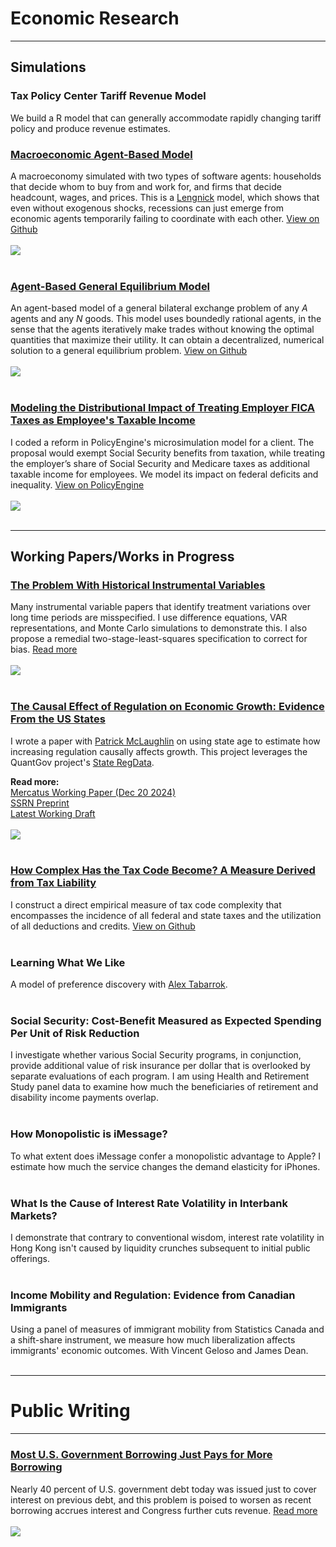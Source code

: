 # Economic Research

---

## Simulations

### Tax Policy Center Tariff Revenue Model
We build a R model that can generally accommodate rapidly changing tariff policy and produce revenue estimates.

### [Macroeconomic Agent-Based Model](https://github.com/johnthwong/mabm)
A macroeconomy simulated with two types of software agents: households that decide whom to buy from and work for, and firms that decide headcount, wages, and prices. This is a [Lengnick](https://doi.org/10.1016/j.jebo.2012.12.021) model, which shows that even without exogenous shocks, recessions can just emerge from economic agents temporarily failing to coordinate with each other. [View on Github](https://github.com/johnthwong/mabm)
<br>
<br>
<img src="images/mabm_employment.png"/>
<br>
<br>

### [Agent-Based General Equilibrium Model](https://github.com/johnthwong/bi-exchange)
An agent-based model of a general bilateral exchange problem of any *A* agents and any *N* goods. This model uses boundedly rational agents, in the sense that the agents iteratively make trades without knowing the optimal quantities that maximize their utility. It can obtain a decentralized, numerical solution to a general equilibrium problem. [View on Github](https://github.com/johnthwong/bi-exchange)
<br>
<br>
<img src="images/edgeworth_plus.png"/>
<br>
<br>

### [Modeling the Distributional Impact of Treating Employer FICA Taxes as Employee's Taxable Income](https://policyengine.org/us/policy?focus=policyOutput.winnersAndLosers.incomeDecile&reform=79249&region=us&timePeriod=2025&baseline=2&dataset=enhanced_cps)
I coded a reform in PolicyEngine's microsimulation model for a client. The proposal would exempt Social Security benefits from taxation, while treating the employer’s share of Social Security and Medicare taxes as additional taxable income for employees. We model its impact on federal deficits and inequality. [View on PolicyEngine](https://policyengine.org/us/policy?focus=policyOutput.winnersAndLosers.incomeDecile&reform=79249&region=us&timePeriod=2025&baseline=2&dataset=enhanced_cps)
<br>
<br>
<img src="images/tax_payroll_distributional_impact_no_heading.png"/>
<br>
<br>

---

## Working Papers/Works in Progress

### [The Problem With Historical Instrumental Variables](https://github.com/johnthwong/mendelian/blob/main/note.pdf)
Many instrumental variable papers that identify treatment variations over long time periods are misspecified. I use difference equations, VAR representations, and Monte Carlo simulations to demonstrate this. I also propose a remedial two-stage-least-squares specification to correct for bias. [Read more](https://github.com/johnthwong/mendelian/blob/main/note.pdf)
<br>
<br>
<img src="images/mendelian_mc.png"/>
<br>
<br>

### [The Causal Effect of Regulation on Economic Growth: Evidence From the US States](https://github.com/johnthwong/reg-growth/blob/3a239c586cdf3bfa44faa8478f17fcceec967a04/write-up.pdf)
I wrote a paper with [Patrick McLaughlin](https://patrickamclaughlin.com) on using state age to estimate how increasing regulation causally affects growth. This project leverages the QuantGov project's [State RegData](https://www.quantgov.org).

**Read more:**
<br>
[Mercatus Working Paper (Dec 20 2024)](https://www.mercatus.org/research/working-papers/causal-effect-regulations-economic-growth-evidence-us-states)
<br>
[SSRN Preprint](https://dx.doi.org/10.2139/ssrn.5191651)
<br>
[Latest Working Draft](https://github.com/johnthwong/reg-growth/blob/3a239c586cdf3bfa44faa8478f17fcceec967a04/write-up.pdf)
<br>
<br>
<img src="images/Rplot_olson_reg_age.png"/>
<br>
<br>

### [How Complex Has the Tax Code Become? A Measure Derived from Tax Liability](https://github.com/PolicyEngine/policy-complexity)
I construct a direct empirical measure of tax code complexity that encompasses the incidence of all federal and state taxes and the utilization of all deductions and credits. [View on Github](https://github.com/PolicyEngine/policy-complexity)
<br>
<br>

### Learning What We Like
A model of preference discovery with [Alex Tabarrok](https://alextabarrok.com).
<br>
<br>

### Social Security: Cost-Benefit Measured as Expected Spending Per Unit of Risk Reduction
I investigate whether various Social Security programs, in conjunction, provide additional value of risk insurance per dollar that is overlooked by separate evaluations of each program. I am using Health and Retirement Study panel data to examine how much the beneficiaries of retirement and disability income payments overlap.
<br>
<br>

### How Monopolistic is iMessage?
To what extent does iMessage confer a monopolistic advantage to Apple? I estimate how much the service changes the demand elasticity for iPhones.
<br>
<br>

### What Is the Cause of Interest Rate Volatility in Interbank Markets?
I demonstrate that contrary to conventional wisdom, interest rate volatility in Hong Kong isn't caused by liquidity crunches subsequent to initial public offerings.
<br>
<br>

### Income Mobility and Regulation: Evidence from Canadian Immigrants
Using a panel of measures of immigrant mobility from Statistics Canada and a shift-share instrument, we measure how much liberalization affects immigrants' economic outcomes. With Vincent Geloso and James Dean.
<br>
<br>

---

# Public Writing

---

### [Most U.S. Government Borrowing Just Pays for More Borrowing](https://www.progressivepolicy.org/most-u-s-government-borrowing-just-pays-for-more-borrowing/)
Nearly 40 percent of U.S. government debt today was issued just to cover interest on previous debt, and this problem is poised to worsen as recent borrowing accrues interest and Congress further cuts revenue. [Read more](https://www.progressivepolicy.org/most-u-s-government-borrowing-just-pays-for-more-borrowing/)
<br>
<br>
<img src="images/debt_interest_share.png"/>
<br>
<br>
